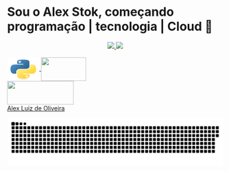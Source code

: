 # Sou o Alex Stok, começando programação | tecnologia | Cloud 👋

<div align = "center">
  <a href="https://github.com/alexstok">
  <img height = "180em" src = "https://github-readme-stats.vercel.app/api?username=alexstok&show_icons=true&theme=dracula&include_all_commits=true&count_private=true" />
  <img height = "180em" src = "https://github-readme-stats.vercel.app/api/top-langs/?username=alexstok&layout=compact&langs_count=7&theme=dracula" />
</div>
<div style = "display: inline_block"> <br>
  <img align = "center" alt = "" height = "55" width = "75" src = "https://raw.githubusercontent.com/devicons/devicon/master/icons/python/python-original.svg">
  <img align = "center" alt = "" height = "55" width = "105" src = "https://img.shields.io/badge/Amazon_AWS-232F3E?style=for-the-badge&logo=amazon-aws&logoColor=white">
</div>
<div>
  <a href="https://www.linkedin.com/in/alex-stok" target="_blank"> <img align = "center" alt = "" height = "55" width = "155" img src = "https://img.shields.io/badge/LinkedIn-0077B5?style=for-the-badge&logo=linkedin&logoColor=white"target =" _ blank "> </a>
  
  <div class="badge-base LI-profile-badge" data-locale="pt_BR" data-size="medium" data-theme="dark" data-type="VERTICAL" data-vanity="alex-stok" data-version="v1"><a class="badge-base__link LI-simple-link" href="https://br.linkedin.com/in/alex-stok?trk=profile-badge">Alex Luiz de Oliveira</a></div>
              

  ![Snake animation](https://github.com/alexstok/alexstok/blob/output/github-contribution-grid-snake.svg)
</div>
